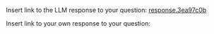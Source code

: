 Insert link to the LLM response to your question:
[response.3ea97c0b](../../context/design/brainstorming/questioning.md/steps/response.3ea97c0b.md)

Insert link to your own response to your question:

